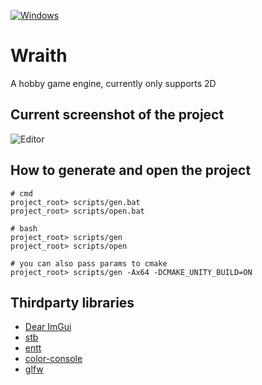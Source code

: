 [![Windows](https://github.com/KyaZero/Wraith/actions/workflows/windows.yml/badge.svg)](https://github.com/KyaZero/Wraith/actions/workflows/windows.yml)

# Wraith
A hobby game engine, currently only supports 2D

## Current screenshot of the project
![](https://i.imgur.com/A8XyY8j.png "Editor")


## How to generate and open the project
```shell
# cmd
project_root> scripts/gen.bat
project_root> scripts/open.bat

# bash
project_root> scripts/gen
project_root> scripts/open

# you can also pass params to cmake
project_root> scripts/gen -Ax64 -DCMAKE_UNITY_BUILD=ON
```


## Thirdparty libraries
* [Dear ImGui](https://github.com/ocornut/imgui)
* [stb](https://github.com/nothings/stb#stb_libs)
* [entt](https://github.com/skypjack/entt)
* [color-console](https://github.com/imfl/color-console)
* [glfw](https://github.com/glfw/glfw)
